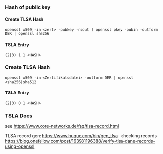### Hash of public key

#### Create TLSA Hash
```
openssl x509 -in <zert> -pubkey -noout | openssl pkey -pubin -outform DER | openssl sha256
```

#### TSLA Entry
```
(2|3) 1 1 <HASH>
```

### Create TLSA Hash
```
openssl x509 -in <Zertifikatsdatei> -outform DER | openssl <sha256|sha512
```

#### TSLA Entry
```
(2|3) 0 1 <HASH>
```

### TSLA Docs

see https://www.core-networks.de/faq/tlsa-record.html

TLSA record gen:
https://www.huque.com/bin/gen_tlsa
  
checking records 
https://blog.onefellow.com/post/163981196388/verify-tlsa-dane-records-using-openssl



